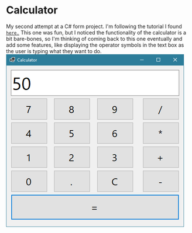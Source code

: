 # Calculator

My second attempt at a C# form project.
I'm following the tutorial I found <a href="https://www.instructables.com/Creating-a-Calculator-Visual-Studio-C/" target="_blank">` here. `</a>
This one was fun, but I noticed the functionality of the calculator is a bit bare-bones, so I'm thinking of coming back to this one eventually and add some features, like displaying the operator symbols in the text box as the user is typing what they want to do.
![Tutorial](https://github.com/dmstringer/Calculator/blob/main/readmepics/calculator.png)




